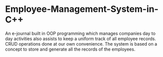 # Employee-Management-System-in-C++

An e-journal built in OOP programming which manages companies day to day activities also assists to keep a uniform track of all employee records.
CRUD operations done at our own convenience.
The system is based on a concept to store and generate all the records of the employees. 
